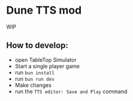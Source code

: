 # Dune TTS mod

WIP

## How to develop:

- open TableTop Simulator
- Start a single player game
- run `bun install`
- run `bun run dev`
- Make changes
- run the `TTS editor: Save and Play` command
